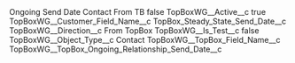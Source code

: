 <?xml version="1.0" encoding="UTF-8"?>
<CustomMetadata xmlns="http://soap.sforce.com/2006/04/metadata" xmlns:xsi="http://www.w3.org/2001/XMLSchema-instance" xmlns:xsd="http://www.w3.org/2001/XMLSchema">
    <label>Ongoing Send Date Contact From TB</label>
    <protected>false</protected>
    <values>
        <field>TopBoxWG__Active__c</field>
        <value xsi:type="xsd:boolean">true</value>
    </values>
    <values>
        <field>TopBoxWG__Customer_Field_Name__c</field>
        <value xsi:type="xsd:string">TopBox_Steady_State_Send_Date__c</value>
    </values>
    <values>
        <field>TopBoxWG__Direction__c</field>
        <value xsi:type="xsd:string">From TopBox</value>
    </values>
    <values>
        <field>TopBoxWG__Is_Test__c</field>
        <value xsi:type="xsd:boolean">false</value>
    </values>
    <values>
        <field>TopBoxWG__Object_Type__c</field>
        <value xsi:type="xsd:string">Contact</value>
    </values>
    <values>
        <field>TopBoxWG__TopBox_Field_Name__c</field>
        <value xsi:type="xsd:string">TopBoxWG__TopBox_Ongoing_Relationship_Send_Date__c</value>
    </values>
</CustomMetadata>

